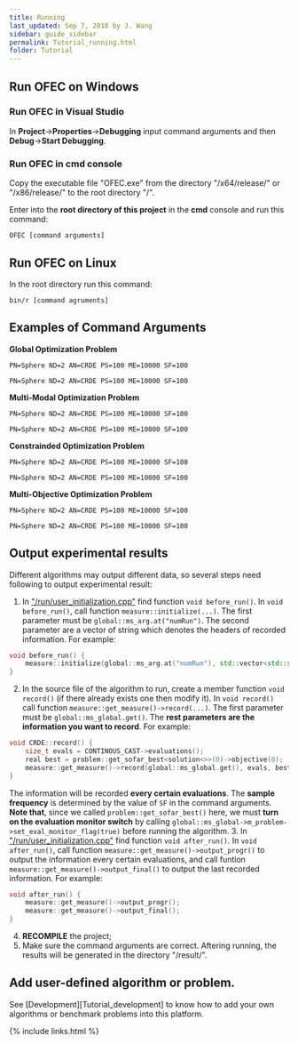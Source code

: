 ```yaml
---
title: Running
last_updated: Sep 7, 2018 by J. Wang
sidebar: guide_sidebar
permalink: Tutorial_running.html
folder: Tutorial
---
```


## Run OFEC on Windows

### Run OFEC in **Visual Studio**

In **Project**->**Properties**->**Debugging** input command arguments and then **Debug**->**Start Debugging**.

### Run OFEC in **cmd** console

Copy the executable file "OFEC.exe" from the directory "/x64/release/" or "/x86/release/" to the root directory "/".

Enter into the **root directory of this project** in the **cmd** console and run this command:
```
OFEC [command arguments]
```

## Run OFEC on Linux
In the root directory run this command:
```
bin/r [command agruments]
```

## Examples of Command Arguments
**Global Optimization Problem**

`PN=Sphere ND=2 AN=CRDE PS=100 ME=10000 SF=100`

`PN=Sphere ND=2 AN=CRDE PS=100 ME=10000 SF=100`

**Multi-Modal Optimization Problem**

`PN=Sphere ND=2 AN=CRDE PS=100 ME=10000 SF=100`

`PN=Sphere ND=2 AN=CRDE PS=100 ME=10000 SF=100`

**Constrainded Optimization Problem**

`PN=Sphere ND=2 AN=CRDE PS=100 ME=10000 SF=100`

`PN=Sphere ND=2 AN=CRDE PS=100 ME=10000 SF=100`

**Multi-Objective Optimization Problem**

`PN=Sphere ND=2 AN=CRDE PS=100 ME=10000 SF=100`

`PN=Sphere ND=2 AN=CRDE PS=100 ME=10000 SF=100`

## Output experimental results

Different algorithms may output different data, so several steps need following to output experimental result:
1. In ["/run/user_initialization.cpp"](https://github.com/Changhe160/OFEC_Alpha/blob/master/run/user_initialization.cpp) find function `void before_run()`.
In `void before_run()`, call function `measure::initialize(...)`. 
The first parameter must be `global::ms_arg.at("numRun")`.
The second parameter are a vector of string which denotes the headers of recorded information. For example:
```cpp
void before_run() {
	measure::initialize(global::ms_arg.at("numRun"), std::vector<std::string>({ "Evaluations", "Best objective value" }));
}
```
2. In the source file of the algorithm to run, create a member function `void record()` (if there already exists one then modify it).
In `void record()` call function `measure::get_measure()->record(...)`.
The first parameter must be `global::ms_global.get()`.
The **rest parameters are the information you want to record**. For example:
```cpp
void CRDE::record()	{
	size_t evals = CONTINOUS_CAST->evaluations();
	real best = problem::get_sofar_best<solution<>>(0)->objective(0);
	measure::get_measure()->record(global::ms_global.get(), evals, best);
}
```
The information will be recorded **every certain evaluations**.
The **sample frequency** is determined by the value of `SF` in the command arguments.
**Note that**, since we called `problem::get_sofar_best()` here, we must **turn on the evaluation monitor switch** 
by calling `global::ms_global->m_problem->set_eval_monitor_flag(true)` before running the algorithm.
3. In ["/run/user_initialization.cpp"](https://github.com/Changhe160/OFEC_Alpha/blob/master/run/user_initialization.cpp) find function `void after_run()`.
In `void after_run()`, call function `measure::get_measure()->output_progr()` to output the information every certain evaluations, 
and call funtion `measure::get_measure()->output_final()` to output the last recorded information. For example:
```cpp
void after_run() {
	measure::get_measure()->output_progr();
	measure::get_measure()->output_final();
}
```
4. **RECOMPILE** the project;
5. Make sure the command arguments are correct. Aftering running, the results will be generated in the directory "/result/".

## Add user-defined algorithm or problem.

See [Development][Tutorial_development] to know how to add your own algorithms or benchmark problems into this platform.

{% include links.html %}